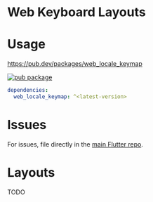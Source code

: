 # Web Keyboard Layouts

# Usage

https://pub.dev/packages/web_locale_keymap

[![pub package](https://img.shields.io/pub/v/web_locale_keymap.svg)](https://pub.dev/packages/web_locale_keymap)

```yaml
dependencies:
  web_locale_keymap: ^<latest-version>
```

# Issues

For issues, file directly in the [main Flutter repo](https://github.com/flutter/flutter).

# Layouts

TODO

